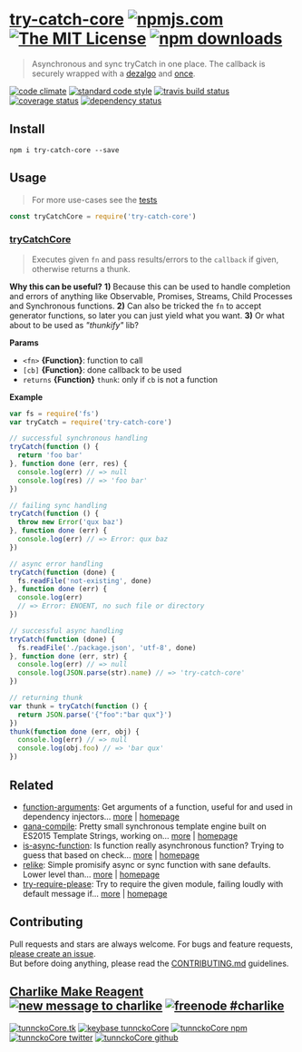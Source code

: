 # [try-catch-core][author-www-url] [![npmjs.com][npmjs-img]][npmjs-url] [![The MIT License][license-img]][license-url] [![npm downloads][downloads-img]][downloads-url] 

> Asynchronous and sync tryCatch in one place. The callback is securely wrapped with a [dezalgo][] and [once][].

[![code climate][codeclimate-img]][codeclimate-url] [![standard code style][standard-img]][standard-url] [![travis build status][travis-img]][travis-url] [![coverage status][coveralls-img]][coveralls-url] [![dependency status][david-img]][david-url]

## Install
```
npm i try-catch-core --save
```

## Usage
> For more use-cases see the [tests](./test.js)

```js
const tryCatchCore = require('try-catch-core')
```

### [tryCatchCore](index.js#L79)
> Executes given `fn` and pass results/errors to the `callback` if given, otherwise returns a thunk.

**Why this can be useful?**
 __1)__ Because this can be used to handle completion
and errors of anything like Observable, Promises,
Streams, Child Processes and Synchronous functions.
__2)__ Can also be tricked the `fn` to accept generator
functions, so later you can just yield what you want.
__3)__ Or what about to be used as _"thunkify"_ lib?

**Params**

* `<fn>` **{Function}**: function to call    
* `[cb]` **{Function}**: done callback to be used    
* `returns` **{Function}** `thunk`: only if `cb` is not a function  

**Example**

```js
var fs = require('fs')
var tryCatch = require('try-catch-core')

// successful synchronous handling
tryCatch(function () {
  return 'foo bar'
}, function done (err, res) {
  console.log(err) // => null
  console.log(res) // => 'foo bar'
})

// failing sync handling
tryCatch(function () {
  throw new Error('qux baz')
}, function done (err) {
  console.log(err) // => Error: qux baz
})

// async error handling
tryCatch(function (done) {
  fs.readFile('not-existing', done)
}, function done (err) {
  console.log(err)
  // => Error: ENOENT, no such file or directory
})

// successful async handling
tryCatch(function (done) {
  fs.readFile('./package.json', 'utf-8', done)
}, function done (err, str) {
  console.log(err) // => null
  console.log(JSON.parse(str).name) // => 'try-catch-core'
})

// returning thunk
var thunk = tryCatch(function () {
  return JSON.parse('{"foo":"bar qux"}')
})
thunk(function done (err, obj) {
  console.log(err) // => null
  console.log(obj.foo) // => 'bar qux'
})
```

## Related
- [function-arguments](https://www.npmjs.com/package/function-arguments): Get arguments of a function, useful for and used in dependency injectors… [more](https://github.com/tunnckocore/function-arguments#readme) | [homepage](https://github.com/tunnckocore/function-arguments#readme "Get arguments of a function, useful for and used in dependency injectors. Works for regular functions, generator functions and arrow functions.")
- [gana-compile](https://www.npmjs.com/package/gana-compile): Pretty small synchronous template engine built on ES2015 Template Strings, working on… [more](https://github.com/tunnckocore/gana-compile#readme) | [homepage](https://github.com/tunnckocore/gana-compile#readme "Pretty small synchronous template engine built on ES2015 Template Strings, working on `node@0.10` too. No RegExps, support for helpers and what you want. Use [gana][] if you wanna both async and sync support.")
- [is-async-function](https://www.npmjs.com/package/is-async-function): Is function really asynchronous function? Trying to guess that based on check… [more](https://github.com/tunnckocore/is-async-function#readme) | [homepage](https://github.com/tunnckocore/is-async-function#readme "Is function really asynchronous function? Trying to guess that based on check if [common-callback-names][] exists as function arguments names or you can pass your custom.")
- [relike](https://www.npmjs.com/package/relike): Simple promisify async or sync function with sane defaults. Lower level than… [more](https://github.com/hybridables/relike#readme) | [homepage](https://github.com/hybridables/relike#readme "Simple promisify async or sync function with sane defaults. Lower level than `promisify` thing. Can be used to create `promisify` method.")
- [try-require-please](https://www.npmjs.com/package/try-require-please): Try to require the given module, failing loudly with default message if… [more](https://github.com/tunnckocore/try-require-please#readme) | [homepage](https://github.com/tunnckocore/try-require-please#readme "Try to require the given module, failing loudly with default message if module does not exists.")

## Contributing
Pull requests and stars are always welcome. For bugs and feature requests, [please create an issue](https://github.com/tunnckoCore/try-catch-core/issues/new).  
But before doing anything, please read the [CONTRIBUTING.md](./CONTRIBUTING.md) guidelines.

## [Charlike Make Reagent](http://j.mp/1stW47C) [![new message to charlike][new-message-img]][new-message-url] [![freenode #charlike][freenode-img]][freenode-url]

[![tunnckoCore.tk][author-www-img]][author-www-url] [![keybase tunnckoCore][keybase-img]][keybase-url] [![tunnckoCore npm][author-npm-img]][author-npm-url] [![tunnckoCore twitter][author-twitter-img]][author-twitter-url] [![tunnckoCore github][author-github-img]][author-github-url]

[common-callback-names]: https://github.com/tunnckocore/common-callback-names
[dezalgo]: https://github.com/npm/dezalgo
[gana]: https://github.com/tunnckocore/gana
[once]: https://github.com/isaacs/once

[npmjs-url]: https://www.npmjs.com/package/try-catch-core
[npmjs-img]: https://img.shields.io/npm/v/try-catch-core.svg?label=try-catch-core

[license-url]: https://github.com/tunnckoCore/try-catch-core/blob/master/LICENSE
[license-img]: https://img.shields.io/npm/l/try-catch-core.svg

[downloads-url]: https://www.npmjs.com/package/try-catch-core
[downloads-img]: https://img.shields.io/npm/dm/try-catch-core.svg

[codeclimate-url]: https://codeclimate.com/github/tunnckoCore/try-catch-core
[codeclimate-img]: https://img.shields.io/codeclimate/github/tunnckoCore/try-catch-core.svg

[travis-url]: https://travis-ci.org/tunnckoCore/try-catch-core
[travis-img]: https://img.shields.io/travis/tunnckoCore/try-catch-core/master.svg

[coveralls-url]: https://coveralls.io/r/tunnckoCore/try-catch-core
[coveralls-img]: https://img.shields.io/coveralls/tunnckoCore/try-catch-core.svg

[david-url]: https://david-dm.org/tunnckoCore/try-catch-core
[david-img]: https://img.shields.io/david/tunnckoCore/try-catch-core.svg

[standard-url]: https://github.com/feross/standard
[standard-img]: https://img.shields.io/badge/code%20style-standard-brightgreen.svg

[author-www-url]: http://www.tunnckocore.tk
[author-www-img]: https://img.shields.io/badge/www-tunnckocore.tk-fe7d37.svg

[keybase-url]: https://keybase.io/tunnckocore
[keybase-img]: https://img.shields.io/badge/keybase-tunnckocore-8a7967.svg

[author-npm-url]: https://www.npmjs.com/~tunnckocore
[author-npm-img]: https://img.shields.io/badge/npm-~tunnckocore-cb3837.svg

[author-twitter-url]: https://twitter.com/tunnckoCore
[author-twitter-img]: https://img.shields.io/badge/twitter-@tunnckoCore-55acee.svg

[author-github-url]: https://github.com/tunnckoCore
[author-github-img]: https://img.shields.io/badge/github-@tunnckoCore-4183c4.svg

[freenode-url]: http://webchat.freenode.net/?channels=charlike
[freenode-img]: https://img.shields.io/badge/freenode-%23charlike-5654a4.svg

[new-message-url]: https://github.com/tunnckoCore/ama
[new-message-img]: https://img.shields.io/badge/ask%20me-anything-green.svg

